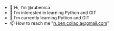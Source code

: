 - 👋 Hi, I’m @rubenrca
- 👀 I’m interested in learning Python and GIT
- 🌱 I’m currently learning Python and GIT
- 📫 How to reach me "ruben.collao.a@gmail.com"

<!---
rubenrca/rubenrca is a ✨ special ✨ repository because its `README.md` (this file) appears on your GitHub profile.
You can click the Preview link to take a look at your changes.
--->
